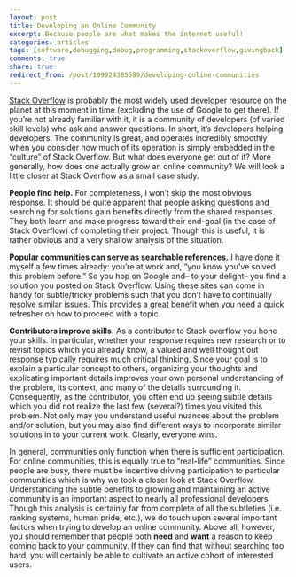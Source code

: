 ```yaml
---
layout: post
title: Developing an Online Community
excerpt: Because people are what makes the internet useful!
categories: articles
tags: [software,debugging,debug,programming,stackoverflow,givingback]
comments: true
share: true
redirect_from: /post/109924385589/developing-online-communities
---
```


<p><a href="http://stackoverflow.com" target="_blank">Stack Overflow</a> is probably the most widely used developer resource on the planet at this moment in time (excluding the use of Google to get there). If you&rsquo;re not already familiar with it, it is a community of developers (of varied skill levels) who ask and answer questions. In short, it&rsquo;s developers helping developers. The community is great, and operates incredibly smoothly when you consider how much of its operation is simply embedded in the &ldquo;culture&rdquo; of Stack Overflow. But what does everyone get out of it? More generally, how does one actually grow an online community? We will look a little closer at Stack Overflow as a small case study.</p><p><b>People find help.</b> For completeness, I won&rsquo;t skip the most obvious response. It should be quite apparent that people asking questions and searching for solutions gain benefits directly from the shared responses. They both learn and make progress toward their end-goal (in the case of Stack Overflow) of completing their project. Though this is useful, it is rather obvious and a very shallow analysis of the situation.</p><p><b>Popular communities can serve as searchable references.</b> I have done it myself a few times already: you&rsquo;re at work and, &ldquo;you know you&rsquo;ve solved this problem before.&rdquo; So you hop on Google and&ndash; to your delight&ndash; you find a solution you posted on Stack Overflow. Using these sites can come in handy for subtle/tricky problems such that you don&rsquo;t have to continually resolve similar issues. This provides a great benefit when you need a quick refresher on how to proceed with a topic.<br/></p><p><b>Contributors improve skills.</b> As a contributor to Stack overflow you hone your skills. In particular, whether your response requires new research or to revisit topics which you already know, a valued and well thought out response typically requires much critical thinking. Since your goal is to explain a particular concept to others, organizing your thoughts and explicating important details improves your own personal understanding of the problem, its context, and many of the details surrounding it. Consequently, as the contributor, you often end up seeing subtle details which you did not realize the last few (several?) times you visited this problem. Not only may you understand useful nuances about the problem and/or solution, but you may also find different ways to incorporate similar solutions in to your current work. Clearly, everyone wins.</p><p>In general, communities only function when there is sufficient participation. For online communities, this is equally true to &ldquo;real-life&rdquo; communities. Since people are busy, there must be incentive driving participation to particular communities which is why we took a closer look at Stack Overflow. Understanding the subtle benefits to growing and maintaining an active community is an important aspect to nearly all professional developers. Though this analysis is certainly far from complete of all the subtleties (i.e. ranking systems, human pride, etc.), we do touch upon several important factors when trying to develop an online community. Above all, however, you should remember that people both <b>need</b> and <b>want</b> a reason to keep coming back to your community. If they can find that without searching too hard, you will certainly be able to cultivate an active cohort of interested users.</p>
